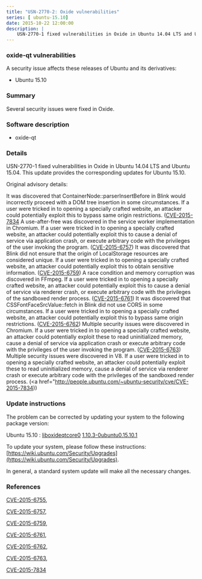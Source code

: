 ```yaml
---
title: "USN-2770-2: Oxide vulnerabilities"
series: [ ubuntu-15.10]
date: 2015-10-22 12:00:00
description: |
    USN-2770-1 fixed vulnerabilities in Oxide in Ubuntu 14.04 LTS and Ubuntu 15.04. This update provides the corresponding updates for Ubuntu 15.10.
--- 
```

 
### oxide-qt vulnerabilities

A security issue affects these releases of Ubuntu and its derivatives:

* Ubuntu 15.10

### Summary

Several security issues were fixed in Oxide. 

### Software description

* oxide-qt 

### Details

USN-2770-1 fixed vulnerabilities in Oxide in Ubuntu 14.04 LTS and Ubuntu 15.04. This update provides the corresponding updates for Ubuntu 15.10.

Original advisory details:

 It was discovered that ContainerNode::parserInsertBefore in Blink would incorrectly proceed with a DOM tree insertion in some circumstances. If a user were tricked in to opening a specially crafted website, an attacker could potentially exploit this to bypass same origin restrictions. ([CVE-2015-7834](http://people.ubuntu.com/~ubuntu-security/cve/CVE-2015-6755">CVE-2015-6755</a>) A use-after-free was discovered in the service worker implementation in Chromium. If a user were tricked in to opening a specially crafted website, an attacker could potentially exploit this to cause a denial of service via application crash, or execute arbitrary code with the privileges of the user invoking the program. (<a href="http://people.ubuntu.com/~ubuntu-security/cve/CVE-2015-6757">CVE-2015-6757</a>) It was discovered that Blink did not ensure that the origin of LocalStorage resources are considered unique. If a user were tricked in to opening a specially crafted website, an attacker could potentially exploit this to obtain sensitive information. (<a href="http://people.ubuntu.com/~ubuntu-security/cve/CVE-2015-6759">CVE-2015-6759</a>) A race condition and memory corruption was discovered in FFmpeg. If a user were tricked in to opening a specially crafted website, an attacker could potentially exploit this to cause a denial of service via renderer crash, or execute arbitrary code with the privileges of the sandboxed render process. (<a href="http://people.ubuntu.com/~ubuntu-security/cve/CVE-2015-6761">CVE-2015-6761</a>) It was discovered that CSSFontFaceSrcValue::fetch in Blink did not use CORS in some circumstances. If a user were tricked in to opening a specially crafted website, an attacker could potentially exploit this to bypass same origin restrictions. (<a href="http://people.ubuntu.com/~ubuntu-security/cve/CVE-2015-6762">CVE-2015-6762</a>) Multiple security issues were discovered in Chromium. If a user were tricked in to opening a specially crafted website, an attacker could potentially exploit these to read uninitialized memory, cause a denial of service via application crash or execute arbitrary code with the privileges of the user invoking the program. (<a href="http://people.ubuntu.com/~ubuntu-security/cve/CVE-2015-6763">CVE-2015-6763</a>) Multiple security issues were discovered in V8. If a user were tricked in to opening a specially crafted website, an attacker could potentially exploit these to read uninitialized memory, cause a denial of service via renderer crash or execute arbitrary code with the privileges of the sandboxed render process. (<a href="http://people.ubuntu.com/~ubuntu-security/cve/CVE-2015-7834)) 

### Update instructions

The problem can be corrected by updating your system to the following package version:

Ubuntu 15.10
 : [liboxideqtcore0](https://launchpad.net/ubuntu/+source/oxide-qt) <span> [1.10.3-0ubuntu0.15.10.1](https://launchpad.net/ubuntu/+source/oxide-qt/1.10.3-0ubuntu0.15.10.1) </span> 

To update your system, please follow these instructions: [https://wiki.ubuntu.com/Security/Upgrades](https://wiki.ubuntu.com/Security/Upgrades).

In general, a standard system update will make all the necessary changes. 

### References

 [CVE-2015-6755](http://people.ubuntu.com/~ubuntu-security/cve/CVE-2015-6755), 

 [CVE-2015-6757](http://people.ubuntu.com/~ubuntu-security/cve/CVE-2015-6757), 

 [CVE-2015-6759](http://people.ubuntu.com/~ubuntu-security/cve/CVE-2015-6759), 

 [CVE-2015-6761](http://people.ubuntu.com/~ubuntu-security/cve/CVE-2015-6761), 

 [CVE-2015-6762](http://people.ubuntu.com/~ubuntu-security/cve/CVE-2015-6762), 

 [CVE-2015-6763](http://people.ubuntu.com/~ubuntu-security/cve/CVE-2015-6763), 

 [CVE-2015-7834](http://people.ubuntu.com/~ubuntu-security/cve/CVE-2015-7834)
 
